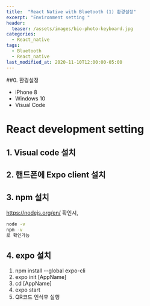 ```yaml
---
title:  "React Native with Bluetooth (1) 환경설정"
excerpt: "Environment setting "
header:
  teaser: /assets/images/bio-photo-keyboard.jpg
categories:
  - React_native
tags:
  - Bluetooth
  - React_native
last_modified_at: 2020-11-10T12:00:00-05:00
---
```

##0. 환경설정   
* iPhone 8
* Windows 10
* Visual Code
# React development setting
## 1. Visual code 설치

## 2. 핸드폰에 Expo client 설치

## 3. npm 설치
https://nodejs.org/en/
확인시,
```cmd
node -v 
npm -v
로 확인가능
```
## 4. expo 설치
1. npm install --global expo-cli
2. expo init [AppName]
3. cd [AppName]
4. expo start
5. QR코드 인식후 실행
<!--stackedit_data:
eyJoaXN0b3J5IjpbLTExODA2MzEyODcsNDk0NzEwMDA5XX0=
-->